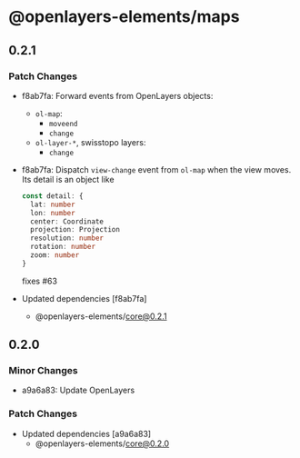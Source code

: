 # @openlayers-elements/maps

## 0.2.1

### Patch Changes

- f8ab7fa: Forward events from OpenLayers objects:

  - `ol-map`:
    - `moveend`
    - `change`
  - `ol-layer-*`, swisstopo layers:
    - `change`

- f8ab7fa: Dispatch `view-change` event from `ol-map` when the view moves. Its detail is an object like

  ```ts
  const detail: {
    lat: number
    lon: number
    center: Coordinate
    projection: Projection
    resolution: number
    rotation: number
    zoom: number
  }
  ```

  fixes #63

- Updated dependencies [f8ab7fa]
  - @openlayers-elements/core@0.2.1

## 0.2.0

### Minor Changes

- a9a6a83: Update OpenLayers

### Patch Changes

- Updated dependencies [a9a6a83]
  - @openlayers-elements/core@0.2.0
